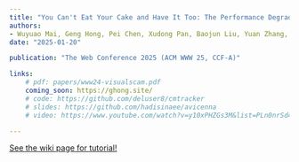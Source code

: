 ```yaml
---
title: "You Can't Eat Your Cake and Have It Too: The Performance Degradation of LLMs with Jailbreak Defense"
authors:
- Wuyuao Mai, Geng Hong, Pei Chen, Xudong Pan, Baojun Liu, Yuan Zhang, Haixin Duan, Min Yang
date: "2025-01-20"

publication: "The Web Conference 2025 (ACM WWW 25, CCF-A)"

links:
    # pdf: papers/www24-visualscam.pdf
    coming_soon: https://ghong.site/
    # code: https://github.com/deluser8/cmtracker
    # slides: https://github.com/hadisinaee/avicenna
    # video: https://www.youtube.com/watch?v=y10xPHZGs3M&list=PLn0nrSd4xjjbyUeai0oevMrT8_IwnBo4R

---
```



[See the wiki page for tutorial!](https://github.com/hadisinaee/avicenna/wiki)

